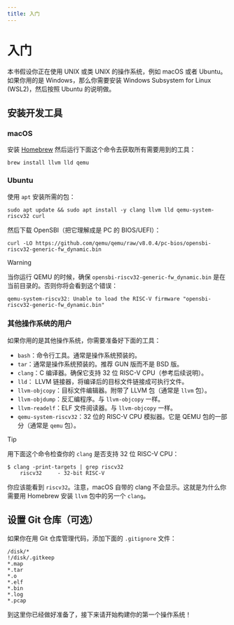 ```yaml
---
title: 入门
---
```


# 入门

本书假设你正在使用 UNIX 或类 UNIX 的操作系统，例如 macOS 或者 Ubuntu。如果你用的是 Windows，那么你需要安装 Windows Subsystem for Linux (WSL2)，然后按照 Ubuntu 的说明做。

## 安装开发工具

### macOS

安装 [Homebrew](https://brew.sh) 然后运行下面这个命令去获取所有需要用到的工具：

```
brew install llvm lld qemu
```

### Ubuntu

使用 `apt` 安装所需的包：

```
sudo apt update && sudo apt install -y clang llvm lld qemu-system-riscv32 curl
```

然后下载 OpenSBI（把它理解成是 PC 的 BIOS/UEFI）：

```
curl -LO https://github.com/qemu/qemu/raw/v8.0.4/pc-bios/opensbi-riscv32-generic-fw_dynamic.bin
```

> [!WARNING]
>
> 当你运行 QEMU 的时候，确保 `opensbi-riscv32-generic-fw_dynamic.bin` 是在当前目录的。否则你将会看到这个错误：
>
> ```
> qemu-system-riscv32: Unable to load the RISC-V firmware "opensbi-riscv32-generic-fw_dynamic.bin"
> ```

### 其他操作系统的用户

如果你用的是其他操作系统，你需要准备好下面的工具：

- `bash`：命令行工具。通常是操作系统预装的。
- `tar`：通常是操作系统预装的。推荐 GUN 版而不是 BSD 版。
- `clang`：C 编译器。确保它支持 32 位 RISC-V CPU（参考后续说明）。
- `lld`： LLVM 链接器，将编译后的目标文件链接成可执行文件。
- `llvm-objcopy`：目标文件编辑器。附带了 LLVM 包（通常是 `llvm` 包）。
- `llvm-objdump`：反汇编程序。与 `llvm-objcopy` 一样。
- `llvm-readelf`：ELF 文件阅读器。与 `llvm-objcopy` 一样。
- `qemu-system-riscv32`：32 位的 RISC-V CPU 模拟器。它是 QEMU 包的一部分（通常是 `qemu` 包）。

> [!TIP]
>
> 用下面这个命令检查你的 `clang` 是否支持 32 位 RISC-V CPU：
>
> ```
> $ clang -print-targets | grep riscv32
>     riscv32     - 32-bit RISC-V
> ```
>
> 你应该能看到 `riscv32`。注意，macOS 自带的 clang 不会显示。这就是为什么你需要用 Homebrew 安装 `llvm` 包中的另一个 `clang`。

## 设置 Git 仓库（可选）

如果你在用 Git 仓库管理代码，添加下面的 `.gitignore` 文件：

```gitignore [.gitignore]
/disk/*
!/disk/.gitkeep
*.map
*.tar
*.o
*.elf
*.bin
*.log
*.pcap
```

到这里你已经做好准备了，接下来请开始构建你的第一个操作系统！
